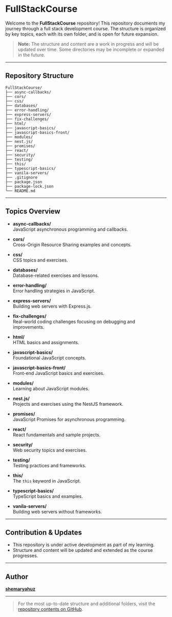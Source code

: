 # FullStackCourse

Welcome to the **FullStackCourse** repository! This repository documents my journey through a full stack development course. The structure is organized by key topics, each with its own folder, and is open for future expansion.

> **Note:** The structure and content are a work in progress and will be updated over time. Some directories may be incomplete or expanded in the future.

---

## Repository Structure

```
FullStackCourse/
├── async-callbacks/
├── cors/
├── css/
├── databases/
├── error-handling/
├── express-servers/
├── fix-challenges/
├── html/
├── javascript-basics/
├── javascript-basics-front/
├── modules/
├── nest.js/
├── promises/
├── react/
├── security/
├── testing/
├── this/
├── typescript-basics/
├── vanila-servers/
├── .gitignore
├── package.json
├── package-lock.json
└── README.md
```

---

## Topics Overview

- **async-callbacks/**  
  JavaScript asynchronous programming and callbacks.

- **cors/**  
  Cross-Origin Resource Sharing examples and concepts.

- **css/**  
  CSS topics and exercises.

- **databases/**  
  Database-related exercises and lessons.

- **error-handling/**  
  Error handling strategies in JavaScript.

- **express-servers/**  
  Building web servers with Express.js.

- **fix-challenges/**  
  Real-world coding challenges focusing on debugging and improvements.

- **html/**  
  HTML basics and assignments.

- **javascript-basics/**  
  Foundational JavaScript concepts.

- **javascript-basics-front/**  
  Front-end JavaScript basics and exercises.

- **modules/**  
  Learning about JavaScript modules.

- **nest.js/**  
  Projects and exercises using the NestJS framework.

- **promises/**  
  JavaScript Promises for asynchronous programming.

- **react/**  
  React fundamentals and sample projects.

- **security/**  
  Web security topics and exercises.

- **testing/**  
  Testing practices and frameworks.

- **this/**  
  The `this` keyword in JavaScript.

- **typescript-basics/**  
  TypeScript basics and examples.

- **vanila-servers/**  
  Building web servers without frameworks.

---

## Contribution & Updates

- This repository is under active development as part of my learning.
- Structure and content will be updated and extended as the course progresses.

---

## Author

[**shemaryahuz**](https://github.com/shemaryahuz)

---

> For the most up-to-date structure and additional folders, visit the [repository contents on GitHub](https://github.com/shemaryahuz/FullStackCourse/tree/main/).
